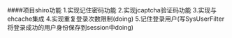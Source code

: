 ####项目shiro功能
    1.实现记住密码功能
    2.实现jcaptcha验证码功能
    3.实现与ehcache集成
    4.实现重复登录次数限制(doing)
    5.记住登录用户(写SysUserFilter将登录成功的用户身份保存到session中doing)
    